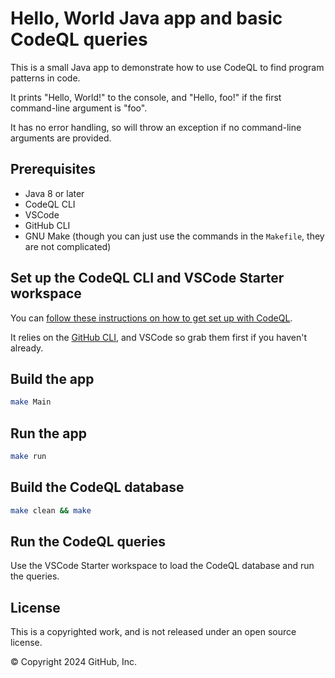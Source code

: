 # Hello, World Java app and basic CodeQL queries

This is a small Java app to demonstrate how to use CodeQL to find program patterns in code.

It prints "Hello, World!" to the console, and "Hello, foo!" if the first command-line argument is "foo".

It has no error handling, so will throw an exception if no command-line arguments are provided.

## Prerequisites

- Java 8 or later
- CodeQL CLI
- VSCode
- GitHub CLI
- GNU Make (though you can just use the commands in the `Makefile`, they are not complicated)

## Set up the CodeQL CLI and VSCode Starter workspace

You can [follow these instructions on how to get set up with CodeQL](https://github.com/codeql-workshops/codeql-learning-catalog/tree/master/docs/QLC/100).

It relies on the [GitHub CLI](https://cli.github.com/), and VSCode so grab them first if you haven't already.

## Build the app

```bash
make Main
```

## Run the app

```bash
make run
```

## Build the CodeQL database

```bash
make clean && make
```

## Run the CodeQL queries

Use the VSCode Starter workspace to load the CodeQL database and run the queries.

## License

This is a copyrighted work, and is not released under an open source license.

© Copyright 2024 GitHub, Inc.

